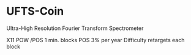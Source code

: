 # UFTS-Coin
Ultra-High Resolution Fourier Transform Spectrometer

X11
POW /POS
1 min. blocks
POS 3% per year
Difficulty retargets each block
